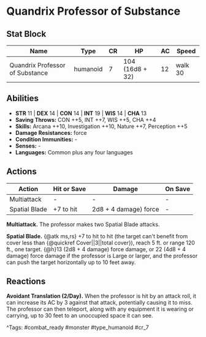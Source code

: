 # Quandrix Professor of Substance

## Stat Block

| Name | Type | CR | HP | AC | Speed |
|------|------|----|----|----|-------|
| Quandrix Professor of Substance | humanoid | 7 | 104 (16d8 + 32) | 12 | walk 30 |

## Abilities

- **STR** 11 | **DEX** 14 | **CON** 14 | **INT** 19 | **WIS** 14 | **CHA** 13
- **Saving Throws:** CON ++5, INT ++7, WIS ++5, CHA ++4  
- **Skills:** Arcana ++10, Investigation ++10, Nature ++7, Perception ++5  
- **Damage Resistances:** force  
- **Condition Immunities:** -  
- **Senses:** -  
- **Languages:** Common plus any four languages


## Actions

| Action | Hit or Save | Damage | On Save |
|--------|--------------|--------|----------|
| Multiattack | - | - | - |
| Spatial Blade | +7 to hit | 2d8 + 4 damage) force | - |

**Multiattack.** The professor makes two Spatial Blade attacks.

**Spatial Blade.** {@atk ms,rs} +7 to hit to hit (the target can't benefit from cover less than {@quickref Cover||3||total cover}), reach 5 ft. or range 120 ft., one target. {@h}13 (2d8 + 4 damage) force damage, or 22 (4d8 + 4 damage) force damage if the professor is Large or larger, and the professor can push the target horizontally up to 10 feet away.

## Reactions

**Avoidant Translation (2/Day).** When the professor is hit by an attack roll, it can increase its AC by 3 against that attack, potentially causing it to miss. The professor can then teleport, along with any equipment it is wearing or carrying, up to 30 feet to an unoccupied space it can see.



^Tags: #combat_ready #monster #type_humanoid #cr_7
